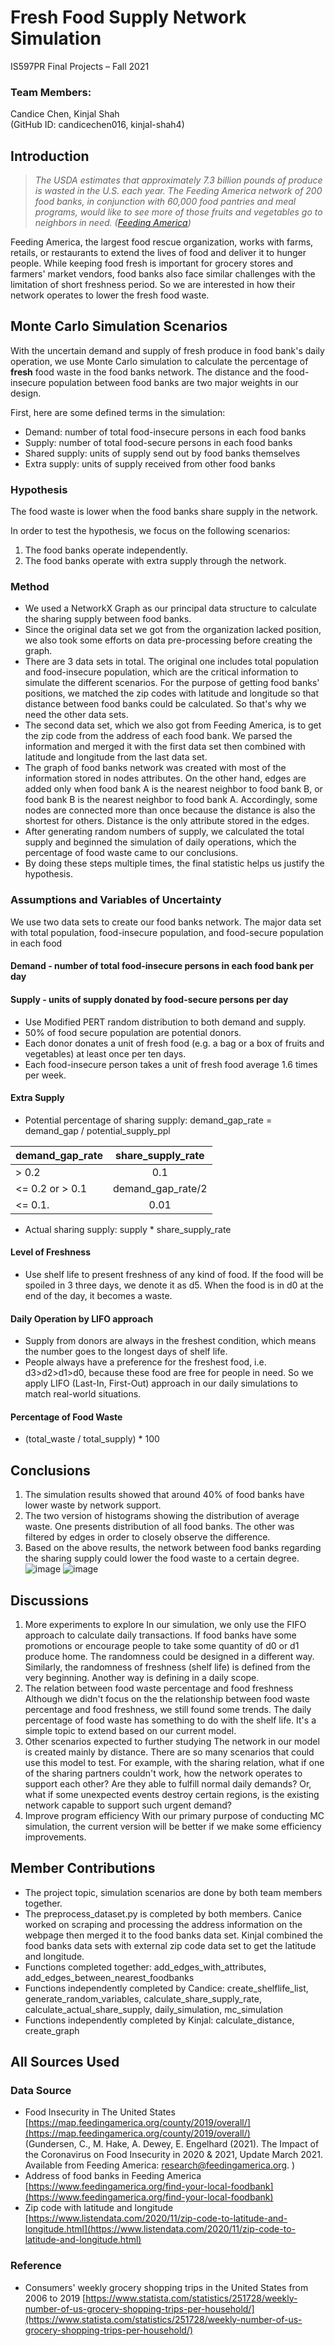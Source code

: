# Fresh Food Supply Network Simulation   
IS597PR Final Projects – Fall 2021 



### Team Members:


Candice Chen, Kinjal Shah   
(GitHub ID: candicechen016, kinjal-shah4)

## Introduction



>*The USDA estimates that approximately 7.3 billion pounds of produce is wasted in the U.S. each year. The Feeding America network of 200 food banks, in conjunction with 60,000 food pantries and meal programs, would like to see more of those fruits and vegetables go to neighbors in need. ([Feeding America](https://www.feedingamerica.org/hunger-blog/new-produce-matchmaker))*  

Feeding America, the largest food rescue organization, works with farms, retails, or restaurants to extend the lives of food and deliver it to hunger people. While keeping food fresh is important for grocery stores and farmers' market vendors, food banks also face similar challenges with the limitation of short freshness period.
So we are interested in how their network operates to lower the fresh food waste.

## Monte Carlo Simulation Scenarios


With the uncertain demand and supply of fresh produce in food bank's daily operation, we use Monte Carlo simulation to calculate the percentage of **fresh** food waste in the food banks network. The distance and the food-insecure population between food banks are two major weights in our design. 

First, here are some defined terms in the simulation:
- Demand: number of total food-insecure persons in each food banks
- Supply: number of total food-secure persons in each food banks
- Shared supply: units of supply send out by food banks themselves
- Extra supply: units of supply received from other food banks

### Hypothesis
The food waste is lower when the food banks share supply in the network.

In order to test the hypothesis, we focus on the following scenarios:   
1. The food banks operate independently.   
2. The food banks operate with extra supply through the network.

### Method
- We used a NetworkX Graph as our principal data structure to calculate the sharing supply between food banks. 
- Since the original data set we got from the organization lacked position, we also took some efforts on data pre-processing before creating the graph.
- There are 3 data sets in total. The original one includes total population and food-insecure population, which are the critical information to simulate the different scenarios. For the purpose of getting food banks' positions, we matched the zip codes with latitude and longitude so that distance between food banks could be calculated. So that's why we need the other data sets.   
- The second data set, which we also got from Feeding America, is to get the zip code from the address of each food bank. We parsed the information and merged it with the first data set then combined with latitude and longitude from the last data set.
- The graph of food banks network was created with most of the information stored in nodes attributes. On the other hand, edges are added only when food bank A is the nearest neighbor to food bank B, or food bank B is the nearest neighbor to food bank A. Accordingly, some nodes are connected more than once because the distance is also the shortest for others. Distance is the only attribute stored in the edges. 
- After generating random numbers of supply, we calculated the total supply and beginned the simulation of daily operations, which the percentage of food waste came to our conclusions.
- By doing these steps multiple times, the final statistic helps us justify the hypothesis.


### Assumptions and Variables of Uncertainty
We use two data sets to create our food banks network. The major data set with total population, food-insecure population, and food-secure population in each food  
#### Demand - number of total food-insecure persons in each food bank per day 
#### Supply - units of supply donated by food-secure persons per day 

- Use Modified PERT random distribution to both demand and supply.
- 50% of food secure population are potential donors.
- Each donor donates a unit of fresh food (e.g. a bag or a box of fruits and vegetables) at least once per ten days. 
- Each food-insecure person takes a unit of fresh food average 1.6 times per week. 


#### Extra Supply
- Potential percentage of sharing supply: demand_gap_rate = demand_gap / potential_supply_ppl

| demand_gap_rate |  share_supply_rate | 
| --------------- |:------------------:| 
|  > 0.2           | 0.1                | 
|  <= 0.2 or > 0.1 | demand_gap_rate/2  | 
|  <= 0.1.         | 0.01               | 

  
- Actual sharing supply: supply * share_supply_rate

#### Level of Freshness
- Use shelf life to present freshness of any kind of food. If the food will be spoiled  in 3 three days, we denote it as d5.
When the food is in d0 at the end of the day, it becomes a waste.

#### Daily Operation by LIFO approach  
- Supply from donors are always in the freshest condition, which means the number goes to the longest days of shelf life.
- People always have a preference for the freshest food, i.e. d3>d2>d1>d0, because these food are free for people in need. So we apply LIFO (Last-In, First-Out) approach in our daily simulations to match real-world situations.

#### Percentage of Food Waste   
- (total_waste / total_supply) * 100

## Conclusions

1. The simulation results showed that around 40% of food banks have lower waste by network support.
2. The two version of histograms showing the distribution of average waste. One presents distribution of all food banks. The other was filtered by edges in order to closely observe the difference. 
3. Based on the above results, the network between food banks regarding the sharing supply could lower the food waste to a certain degree.
![image](https://user-images.githubusercontent.com/89559531/145724707-410cc826-b34d-4129-87a0-ccf8f7c4ed8a.png "All_14days_50times_197nodes")
![image](https://user-images.githubusercontent.com/89559531/145724811-90e5af81-746a-4ad9-a077-4ed460a8548b.png "Nodes With Edges_14days_50times_197nodes")


## Discussions

1. More experiments to explore
In our simulation, we only use the FIFO approach to calculate daily transactions. If food banks have some promotions or encourage people to take some quantity of d0 or d1 produce home. The randomness could be designed in a different way. Similarly, the randomness of freshness (shelf life) is defined from the very beginning. Another way is defining in a daily scope.
2. The relation between food waste percentage and food freshness
Although we didn't focus on the the relationship between food waste percentage and food freshness, we still found some trends. The daily percentage of food waste has something to do with the shelf life. It's a simple topic to extend based on our current model.
3. Other scenarios expected to further studying
The network in our model is created mainly by distance. There are so many scenarios that could use this model to test. For example, with the sharing relation, what if one of the sharing partners couldn't work, how the network operates to support each other? Are they able to fulfill normal daily demands? Or, what if some unexpected events destroy certain regions, is the existing network capable to support such urgent demand?
4. Improve program efficiency
With our primary purpose of conducting MC simulation, the current version will be better if we make some efficiency improvements.



## Member Contributions

- The project topic, simulation scenarios are done by both team members together.
- The preprocess_dataset.py is completed by both members. Canice worked on scraping and processing the address information on the webpage then merged it to the food banks data set. Kinjal combined the food banks data sets with external zip code data set to get the latitude and longitude.
- Functions completed together: add_edges_with_attributes, add_edges_between_nearest_foodbanks
- Functions independently completed by Candice: create_shelflife_list, generate_random_variables, calculate_share_supply_rate, calculate_actual_share_supply, daily_simulation, mc_simulation
- Functions independently completed by Kinjal: calculate_distance, create_graph

## All Sources Used

### Data Source
- Food Insecurity in The United States   
[https://map.feedingamerica.org/county/2019/overall/](https://map.feedingamerica.org/county/2019/overall/)  
(Gundersen, C., M. Hake, A. Dewey, E. Engelhard (2021). The Impact of the Coronavirus on Food Insecurity in 2020 & 2021, Update March 2021. Available from Feeding America: research@feedingamerica.org. )
- Address of food banks in Feeding America   
[https://www.feedingamerica.org/find-your-local-foodbank](https://www.feedingamerica.org/find-your-local-foodbank)
- Zip code with latitude and longitude   
[https://www.listendata.com/2020/11/zip-code-to-latitude-and-longitude.html](https://www.listendata.com/2020/11/zip-code-to-latitude-and-longitude.html)

### Reference
- Consumers' weekly grocery shopping trips in the United States from 2006 to 2019
[https://www.statista.com/statistics/251728/weekly-number-of-us-grocery-shopping-trips-per-household/](https://www.statista.com/statistics/251728/weekly-number-of-us-grocery-shopping-trips-per-household/)
